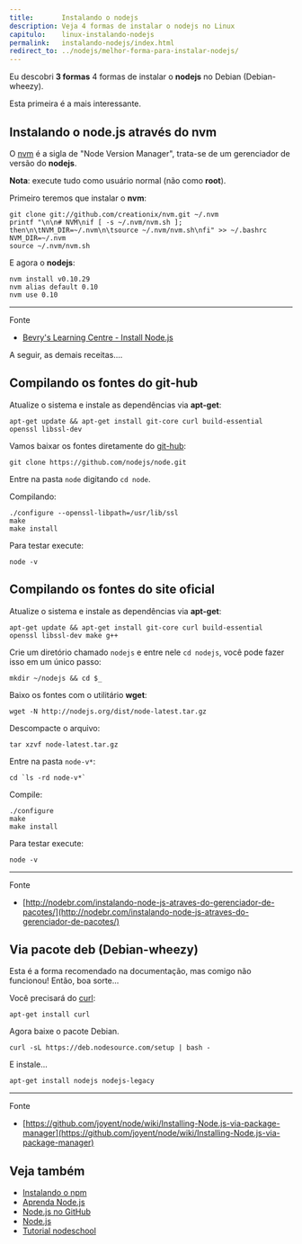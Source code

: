 ```yaml
---
title:       Instalando o nodejs
description: Veja 4 formas de instalar o nodejs no Linux
capitulo:    linux-instalando-nodejs
permalink:   instalando-nodejs/index.html
redirect_to: ../nodejs/melhor-forma-para-instalar-nodejs/
---
```


Eu descobri  __3 formas__  4 formas de instalar o __nodejs__ no Debian (Debian-wheezy).

Esta primeira é a mais interessante.


## Instalando o node.js através do nvm

O [nvm](https://github.com/creationix/nvm) é a sigla de "Node Version Manager", trata-se de um gerenciador
de versão do __nodejs__.

__Nota__: execute tudo como usuário normal (não como __root__).

Primeiro teremos que instalar o __nvm__:

    git clone git://github.com/creationix/nvm.git ~/.nvm
    printf "\n\n# NVM\nif [ -s ~/.nvm/nvm.sh ]; then\n\tNVM_DIR=~/.nvm\n\tsource ~/.nvm/nvm.sh\nfi" >> ~/.bashrc
    NVM_DIR=~/.nvm
    source ~/.nvm/nvm.sh

E agora o __nodejs__:

    nvm install v0.10.29
    nvm alias default 0.10
    nvm use 0.10

- - -
Fonte
- [Bevry's Learning Centre - Install Node.js](http://learn.bevry.me/node/install#via-node-version-manager-https-github-com-creationix-nvm)


A seguir, as demais receitas....



## Compilando os fontes do git-hub


Atualize o sistema e instale as dependências via __apt-get__:

    apt-get update && apt-get install git-core curl build-essential openssl libssl-dev


Vamos baixar os fontes diretamente do [git-hub](https://github.com/joyent/node):

    git clone https://github.com/nodejs/node.git

Entre na pasta `node` digitando `cd node`.

Compilando:

    ./configure --openssl-libpath=/usr/lib/ssl
    make
    make install

Para testar execute:

    node -v


## Compilando os fontes do site oficial

Atualize o sistema e instale as dependências via __apt-get__:

    apt-get update && apt-get install git-core curl build-essential openssl libssl-dev make g++

Crie um diretório chamado `nodejs` e entre nele `cd nodejs`, você pode fazer isso em um único passo:

    mkdir ~/nodejs && cd $_

Baixo os fontes com o utilitário __wget__:

    wget -N http://nodejs.org/dist/node-latest.tar.gz

Descompacte o arquivo:

    tar xzvf node-latest.tar.gz

Entre na pasta `node-v*`:

    cd `ls -rd node-v*`

Compile:

    ./configure
    make
    make install

Para testar execute:

    node -v

- - -
Fonte
- [http://nodebr.com/instalando-node-js-atraves-do-gerenciador-de-pacotes/](http://nodebr.com/instalando-node-js-atraves-do-gerenciador-de-pacotes/)



## Via pacote deb (Debian-wheezy)

Esta é a forma recomendado na documentação, mas comigo não funcionou! Então, boa sorte...

Você precisará do [curl](http://curl.haxx.se/):

    apt-get install curl

Agora baixe o pacote Debian.

    curl -sL https://deb.nodesource.com/setup | bash -

E instale...

    apt-get install nodejs nodejs-legacy

- - -
Fonte
- [https://github.com/joyent/node/wiki/Installing-Node.js-via-package-manager](https://github.com/joyent/node/wiki/Installing-Node.js-via-package-manager)


## Veja também

- [Instalando o npm](/linux/instalando-npm/)
- [Aprenda Node.js](/javascript/nodejs/)
- [Node.js no GitHub](https://github.com/joyent/node)
- [Node.js](http://nodejs.org/)
- [Tutorial nodeschool](http://nodeschool.io/)
